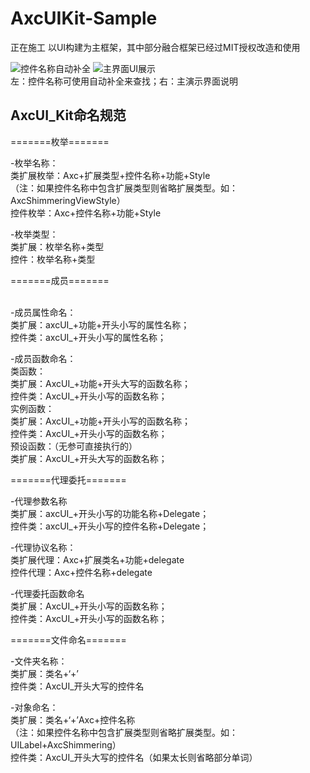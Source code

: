 # AxcUIKit-Sample
正在施工
以UI构建为主框架，其中部分融合框架已经过MIT授权改造和使用

![控件名称自动补全](https://github.com/axclogo/AxcUIKit-Sample/blob/master/Images/AxcUI_Controls_Completion.png)
![主界面UI展示](https://github.com/axclogo/AxcUIKit-Sample/blob/master/Images/AxcUI_MainUI.jpeg)<br>
左：控件名称可使用自动补全来查找；右：主演示界面说明


## AxcUI_Kit命名规范

=======枚举=======<br>

-枚举名称：<br>
类扩展枚举：Axc+扩展类型+控件名称+功能+Style<br>
（注：如果控件名称中包含扩展类型则省略扩展类型。如：AxcShimmeringViewStyle）<br>
控件枚举：Axc+控件名称+功能+Style<br>

-枚举类型：<br>
类扩展：枚举名称+类型<br>
控件：枚举名称+类型<br>

=======成员=======<br><br>

-成员属性命名：<br>
类扩展：axcUI_+功能+开头小写的属性名称；<br>
控件类：axcUI_+开头小写的属性名称；<br>

-成员函数命名：<br>
类函数：<br>
类扩展：AxcUI_+功能+开头大写的函数名称；<br>
控件类：AxcUI_+开头小写的函数名称；<br>
实例函数：<br>
类扩展：AxcUI_+功能+开头小写的函数名称；<br>
控件类：AxcUI_+开头小写的函数名称；<br>
预设函数：（无参可直接执行的）<br>
类扩展：AxcUI_+开头大写的函数名称；<br>

=======代理委托=======<br>

-代理参数名称<br>
类扩展：axcUI_+开头小写的功能名称+Delegate；<br>
控件类：axcUI_+开头小写的控件名称+Delegate；<br>

-代理协议名称：<br>
类扩展代理：Axc+扩展类名+功能+delegate<br>
控件代理：Axc+控件名称+delegate<br>

-代理委托函数命名<br>
类扩展：AxcUI_+开头小写的函数名称；<br>
控件类：AxcUI_+开头小写的函数名称；<br>

=======文件命名=======<br>

-文件夹名称：<br>
类扩展：类名+‘+’<br>
控件类：AxcUI_开头大写的控件名<br>

-对象命名：<br>
类扩展：类名+‘+’Axc+控件名称<br>
（注：如果控件名称中包含扩展类型则省略扩展类型。如：UILabel+AxcShimmering）<br>
控件类：AxcUI_开头大写的控件名（如果太长则省略部分单词）<br>

